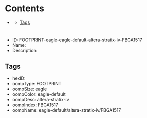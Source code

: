 



Contents
========

* [](#)
	* [Tags](#tags)

# 

- ID: FOOTPRINT-eagle-eagle-default-altera-stratix-iv-FBGA1517
- Name: 
- Description: 

## Tags

- hexID: 
- oompType: FOOTPRINT
- oompSize: eagle
- oompColor: eagle-default
- oompDesc: altera-stratix-iv
- oompIndex: FBGA1517
- oompName: eagle-default/altera-stratix-iv/FBGA1517
